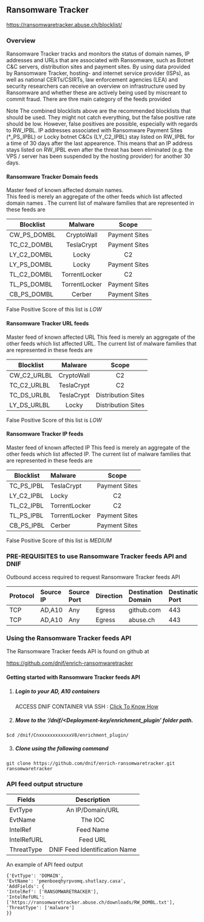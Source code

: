 ## Ransomware Tracker   
  https://ransomwaretracker.abuse.ch/blocklist/

### Overview
 Ransomware Tracker tracks and monitors the status of domain names, IP addresses and URLs that are associated with Ransomware,
 such as Botnet C&C servers, distribution sites and payment sites.
 By using data provided by Ransomware Tracker, hosting- and internet service provider (ISPs), as well as national CERTs/CSIRTs, law enforcement agencies (LEA) 
 and security researchers can receive an overview on infrastructure used by Ransomware and whether these are actively being used by miscreant to commit fraud.
 There are thre main category of the feeds provided

 Note
     The combined blocklists above are the recommended blocklists that should be used.
     They might not catch everything, but the false positive rate should be low. 
     However, false positives are possible, especially with regards to RW_IPBL. IP addresses associated with Ransomware Payment Sites (*_PS_IPBL) or 
     Locky botnet C&Cs (LY_C2_IPBL) stay listed on RW_IPBL for a time of 30 days after the last appearence.
     This means that an IP address stays listed on RW_IPBL even after the threat has been eliminated (e.g. the VPS / server has been suspended by the hosting provider) for another 30 days.

#### Ransomware Tracker Domain feeds  
 Master feed of known affected domain names.  
 This feed is merely an aggregate of the other feeds which list affected domain names . 
 The current list of malware families that are represented in these feeds are  
 
   | Blocklist    | Malware        | Scope  |
 |------------- |:-------------: |:-------------:|
 |CW_PS_DOMBL| CryptoWall      | Payment Sites	 |
 |TC_C2_DOMBL| TeslaCrypt      | Payment Sites      |
 |LY_C2_DOMBL| Locky | C2      |
 |LY_PS_DOMBL| Locky | Payment Sites	      |
 |TL_C2_DOMBL| TorrentLocker | C2 |
 |TL_PS_DOMBL| TorrentLocker | Payment Sites |
 |CB_PS_DOMBL| Cerber | Payment Sites	      |
 
 False Positive Score of this list is *LOW* 

#### Ransomware Tracker URL feeds
 Master feed of known affected URL
 This feed is merely an aggregate of the other feeds which list affected URL.
 The current list of malware families that are represented in these feeds are  
 
   | Blocklist    | Malware        | Scope  |
 |------------- |:-------------: |:-------------:|
 |CW_C2_URLBL| CryptoWall      | C2	 |
 |TC_C2_URLBL| TeslaCrypt      | C2  |
 |TC_DS_URLBL| TeslaCrypt | Distribution Sites	|
 |LY_DS_URLBL| Locky | Distribution Sites	|
 
 False Positive Score of this list is *LOW* 

#### Ransomware Tracker IP feeds
 Master feed of known affected IP
 This feed is merely an aggregate of the other feeds which list affected IP.
 The current list of malware families that are represented in these feeds are 
 
| Blocklist    | Malware        | Scope  |
 |------------- |:------------- |:-------------:|
 |TC_PS_IPBL| TeslaCrypt      | Payment Sites |
 |LY_C2_IPBL| Locky      | C2  |
 |TL_C2_IPBL| TorrentLocker | C2 |
 |TL_PS_IPBL| TorrentLocker | Payment Sites  |
 |CB_PS_IPBL| Cerber | Payment Sites      |
 
 False Positive Score of this list is *MEDIUM* 

### PRE-REQUISITES to use Ransomware Tracker feeds API and DNIF  
Outbound access required to request Ransomware Tracker feeds API

| Protocol   | Source IP  | Source Port  | Direction	 | Destination Domain | Destination Port  |  
|:------------- |:-------------|:-------------|:-------------|:-------------|:-------------|  
| TCP | AD,A10 | Any | Egress	| github.com | 443 |
| TCP | AD,A10 | Any | Egress	| abuse.ch | 443 | 




### Using the Ransomware Tracker feeds API
 The Ransomware Tracker feeds API is found on github at

https://github.com/dnif/enrich-ransomwaretracker

#### Getting started with Ransomware Tracker feeds API

1. #####    Login to your AD, A10 containers  
   ACCESS DNIF CONTAINER VIA SSH : [Click To Know How](https://dnif.it/docs/guides/tutorials/access-dnif-container-via-ssh.html)
2. #####    Move to the ‘/dnif/<Deployment-key/enrichment_plugin’ folder path.
```
$cd /dnif/CnxxxxxxxxxxxxV8/enrichment_plugin/
```
3. #####   Clone using the following command  
```  
git clone https://github.com/dnif/enrich-ransomwaretracker.git ransomwaretracker
```
### API feed output structure
| Fields        | Description  |
| ------------- |:-------------:|
| EvtType      | An IP/Domain/URL |
| EvtName      | The IOC      |
| IntelRef | Feed Name      |
| IntelRefURL | Feed URL      |
| ThreatType | DNIF Feed Identification Name |      

An example of API feed output
```
{'EvtType': 'DOMAIN', 
'EvtName': 'pmenboeqhyrpvomq.shutlazy.casa', 
'AddFields': {
'IntelRef': ['RANSOMWARETRACKER'],
'IntelRefURL': ['https://ransomwaretracker.abuse.ch/downloads/RW_DOMBL.txt'], 
'ThreatType': ['malware'] 
}}
```
